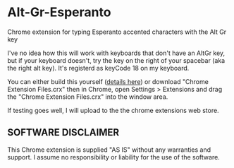 # Alt-Gr-Esperanto
Chrome extension for typing Esperanto accented characters with the Alt Gr key

I've no idea how this will work with keyboards that don't have an AltGr key, but if your keyboard doesn't, try the key on the right of your spacebar (aka the right alt key). It's registerd as keyCode 18 on my keyboard. 

You can either build this yourself ([details here](https://support.google.com/chrome/a/answer/2714278?hl=en)) or download "Chrome Extension Files.crx" then in Chrome, open Settings > Extensions and drag the "Chrome Extension Files.crx" into the window area. 

If testing goes well, I will upload to the the chrome extensions web store. 

## SOFTWARE DISCLAIMER

This Chrome extension is supplied "AS IS" without any warranties and support.
I assume no responsibility or liability for the use of the software.
